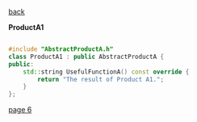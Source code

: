[back](./page04.md)

**ProductA1**

```cpp

#include "AbstractProductA.h"
class ProductA1 : public AbstractProductA {
public:
    std::string UsefulFunctionA() const override {
        return "The result of Product A1.";
    }
};


```
[page 6](./page06.md)
